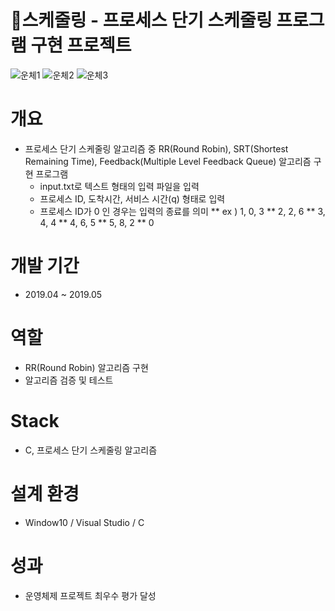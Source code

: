 # 🔎스케줄링 - 프로세스 단기 스케줄링 프로그램 구현 프로젝트

![운체1](https://user-images.githubusercontent.com/46698840/94800093-13f12480-041f-11eb-80ba-f18dd45f8a42.png)
![운체2](https://user-images.githubusercontent.com/46698840/94800095-13f12480-041f-11eb-89eb-6f12de166764.png)
![운체3](https://user-images.githubusercontent.com/46698840/94800084-12bff780-041f-11eb-961d-b8126e131d49.png)

# 개요  
* 프로세스 단기 스케줄링 알고리즘 중  RR(Round Robin),  SRT(Shortest Remaining Time), Feedback(Multiple Level Feedback Queue) 알고리즘 구현 프로그램
  * input.txt로 텍스트 형태의 입력 파일을 입력
  * 프로세스 ID, 도착시간, 서비스 시간(q) 형태로 입력
  * 프로세스 ID가 0 인 경우는 입력의 종료를 의미
    ** ex ) 1, 0, 3
    ** 2, 2, 6
    ** 3, 4, 4
    ** 4, 6, 5
    ** 5, 8, 2
    ** 0
    
# 개발 기간
* 2019.04 ~ 2019.05

# 역할
* RR(Round Robin) 알고리즘 구현
* 알고리즘 검증 및 테스트

# Stack
* C, 프로세스 단기 스케줄링 알고리즘

# 설계 환경
* Window10 / Visual Studio / C

# 성과
* 운영체제 프로젝트 최우수 평가 달성
